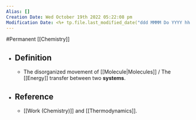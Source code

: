 ```yaml
---
Alias: []
Creation Date: Wed October 19th 2022 05:22:08 pm 
Modification Date: <%+ tp.file.last_modified_date("ddd MMMM Do YYYY hh:mm:ss a") %>
---
```

#Permanent [[Chemistry]]

- ## Definition
	- The disorganized movement of [[Molecule|Molecules]] / The [[Energy]] transfer between two **systems**.
- ## Reference
	- [[Work (Chemistry)]] and [[Thermodynamics]].